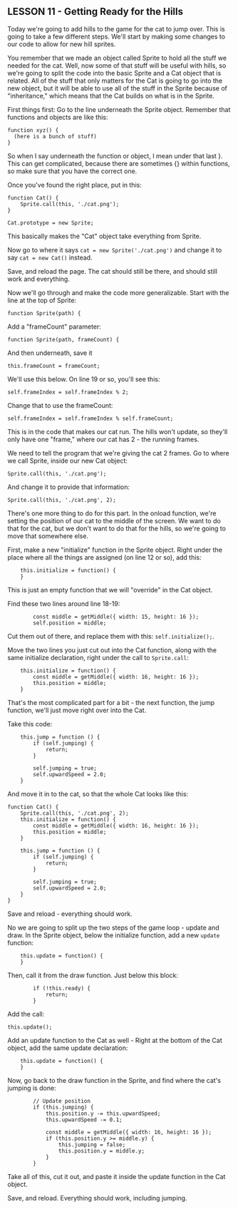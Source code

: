## LESSON 11 - Getting Ready for the Hills

Today we're going to add hills to the game for the cat to jump over.  This is going to take a few different steps.  We'll start by making some changes to our code to allow for new hill sprites.

You remember that we made an object called Sprite to hold all the stuff we needed for the cat.  Well, now some of that stuff will be useful with hills, so we're going to split the code into the basic Sprite and a Cat object that is related.  All of the stuff that only matters for the Cat is going to go into the new object, but it will be able to use all of the stuff in the Sprite because of "inheritance," which means that the Cat builds on what is in the Sprite.

First things first: Go to the line underneath the Sprite object.  Remember that functions and objects are like this:

```
function xyz() {
  (here is a bunch of stuff)
}
```

So when I say underneath the function or object, I mean under that last }.  This can get complicated, because there are sometimes {} within functions, so make sure that you have the correct one.

Once you've found the right place, put in this:

```
function Cat() {
    Sprite.call(this, './cat.png');
}

Cat.prototype = new Sprite;
```

This basically makes the "Cat" object take everything from Sprite.

Now go to where it says `cat = new Sprite('./cat.png')` and change it to say `cat = new Cat()` instead.

Save, and reload the page.  The cat should still be there, and should still work and everything.

Now we'll go through and make the code more generalizable.  Start with the line at the top of Sprite:

```
function Sprite(path) {
```
 
Add a "frameCount" parameter:

```
function Sprite(path, frameCount) {
```

And then underneath, save it

```
this.frameCount = frameCount;
```

We'll use this below.  On line 19 or so, you'll see this:

```
self.frameIndex = self.frameIndex % 2;
```

Change that to use the frameCount:

```
self.frameIndex = self.frameIndex % self.frameCount;
```

This is in the code that makes our cat run.  The hills won't update, so they'll only have one "frame," where our cat has 2 - the running frames.

We need to tell the program that we're giving the cat 2 frames.  Go to where we call Sprite, inside our new Cat object:

`Sprite.call(this, './cat.png');`

And change it to provide that information:

`Sprite.call(this, './cat.png', 2);`

There's one more thing to do for this part.  In the onload function, we're setting the position of our cat to the middle of the screen.  We want to do that for the cat, but we don't want to do that for the hills, so we're going to move that somewhere else.

First, make a new "initialize" function in the Sprite object.  Right under the place where all the things are assigned (on line 12 or so), add this:

```
    this.initialize = function() {
    }
```

This is just an empty function that we will "override" in the Cat object.

Find these two lines around line 18-19:

```
        const middle = getMiddle({ width: 15, height: 16 });
        self.position = middle;
```

Cut them out of there, and replace them with this: `self.initialize();`.

Move the two lines you just cut out into the Cat function, along with the same initialize declaration, right under the call to `Sprite.call`:

```
    this.initialize = function() {
        const middle = getMiddle({ width: 16, height: 16 });
        this.position = middle;
    }
```

That's the most complicated part for a bit - the next function, the jump function, we'll just move right over into the Cat.

Take this code:
```
    this.jump = function () {
        if (self.jumping) {
            return;
        }

        self.jumping = true;
        self.upwardSpeed = 2.0;
    }
```

And move it in to the cat, so that the whole Cat looks like this:

```
function Cat() {
    Sprite.call(this, './cat.png', 2);
    this.initialize = function() {
        const middle = getMiddle({ width: 16, height: 16 });
        this.position = middle;
    }

    this.jump = function () {
        if (self.jumping) {
            return;
        }

        self.jumping = true;
        self.upwardSpeed = 2.0;
    }
}
```

Save and reload - everything should work.

No we are going to split up the two steps of the game loop - update and draw.  In the Sprite object, below the initialize function, add a new `update` function:

```
	this.update = function() {
	}
```

Then, call it from the draw function.  Just below this block:

```
        if (!this.ready) {
            return;
        }
```

Add the call:

```
this.update();
```

Add an update function to the Cat as well -	Right at the bottom of the Cat object, add the same update declaration:

```
    this.update = function() {
    }
```

Now, go back to the draw function in the Sprite, and find where the cat's jumping is done:

```
        // Update position
        if (this.jumping) {
            this.position.y -= this.upwardSpeed;
            this.upwardSpeed -= 0.1;

            const middle = getMiddle({ width: 16, height: 16 });
            if (this.position.y >= middle.y) {
                this.jumping = false;
                this.position.y = middle.y;
            }
        }
```

Take all of this, cut it out, and paste it inside the update function in the Cat object.

Save, and reload.  Everything should work, including jumping.

